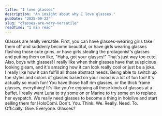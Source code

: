 ```yaml
---
title: "I love glasses"
description: "An insight about why I love glasses."
pubDate: "2025-09-22"
slug: "glasses-are-very-versatile"
readTime: "1 min read"
---
```


Glasses are really versatile. First, you can have glasses-wearing girls take them off and suddenly become beautiful, or have girls wearing glasses flashing those cute grins, or have girls stealing the protagonist's glasses and putting them on like, "Haha, got your glasses!" That's just way too cute! Also, boys with glasses! I really like when their glasses have that suspicious looking gleam, and it's amazing how it can look really cool or just be a joke. I really like how it can fulfill all those abstract needs. Being able to switch up the styles and colors of glasses based on your mood is a lot of fun too! It's actually so much fun! You have those half rim glasses, or the thick frame glasses, everything! It's like you're enjoying all these kinds of glasses at a buffet. I really want Luna to try some on or Marine to try some on to replace her eyepatch. We really need glasses to become a thing in hololive and start selling them for HoloComi. Don't. You. Think. We. Really. Need. To. Officially. Give. Everyone. Glasses? 